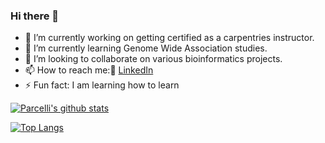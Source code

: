 ### Hi there 👋

- 🔭 I’m currently working on getting certified as a carpentries instructor.
- 🌱 I’m currently learning Genome Wide Association studies.
- 👯 I’m looking to collaborate on various bioinformatics projects.
- 📫 How to reach me::office: [LinkedIn](www.linkedin.com/in/parcelli-jepchirchir-1933451b5/) 
- ⚡ Fun fact: I am learning how to learn

[![Parcelli's github stats](https://github-readme-stats.vercel.app/api?username=Parcelli&show_icons=true&theme=radical&hide_rank=false)](https://github.com/Parcelli/github-readme-stats)

[![Top Langs](https://github-readme-stats.vercel.app/api/top-langs/?username=Parcelli)](https://github.com/Parcelli/github-readme-stats)
